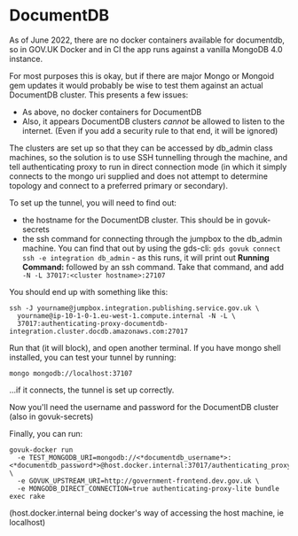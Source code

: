 # DocumentDB

As of June 2022, there are no docker containers available for documentdb, so in
GOV.UK Docker and in CI the app runs against a vanilla MongoDB 4.0 instance.

For most purposes this is okay, but if there are major Mongo or Mongoid gem
updates it would probably be wise to test them against an actual DocumentDB
cluster. This presents a few issues:

- As above, no docker containers for DocumentDB
- Also, it appears DocumentDB clusters *cannot* be allowed to listen to the
  internet. (Even if you add a security rule to that end, it will be ignored)

The clusters are set up so that they can be accessed by db_admin class machines,
so the solution is to use SSH tunnelling through the machine, and tell
authenticating proxy to run in direct connection mode (in which it simply
connects to the mongo uri supplied and does not attempt to determine topology
and connect to a preferred primary or secondary).

To set up the tunnel, you will need to find out:

- the hostname for the DocumentDB cluster. This should be in govuk-secrets
- the ssh command for connecting through the jumpbox to the db_admin machine.
  You can find that out by using the gds-cli:
  `gds govuk connect ssh -e integration db_admin` - as this runs, it will print
  out **Running Command:** followed by an ssh command. Take that command, and add
  ` -N -L 37017:<cluster hostname>:27107`

You should end up with something like this:

```
ssh -J yourname@jumpbox.integration.publishing.service.gov.uk \
  yourname@ip-10-1-0-1.eu-west-1.compute.internal -N -L \
  37017:authenticating-proxy-documentdb-integration.cluster.docdb.amazonaws.com:27017
```

Run that (it will block), and open another terminal. If you have mongo shell
installed, you can test your tunnel by running:

`mongo mongodb://localhost:37107`

...if it connects, the tunnel is set up correctly.

Now you'll need the username and password for the DocumentDB cluster (also in govuk-secrets)

Finally, you can run:

```
govuk-docker run
  -e TEST_MONGODB_URI=mongodb://<*documentdb_username*>:<*documentdb_password*>@host.docker.internal:37017/authenticating_proxy_test \
  -e GOVUK_UPSTREAM_URI=http://government-frontend.dev.gov.uk \
  -e MONGODB_DIRECT_CONNECTION=true authenticating-proxy-lite bundle exec rake
```

(host.docker.internal being docker's way of accessing the host machine, ie 
localhost)
